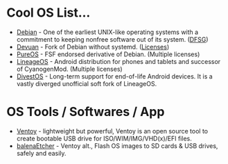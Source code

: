 # Cool OS List...

-   [Debian](https://www.debian.org/) - One of the earliest UNIX-like operating systems with a commitment to keeping nonfree software out of its system. ([DFSG](https://en.wikipedia.org/wiki/Debian_Free_Software_Guidelines))
-   [Devuan](https://devuan.org/) - Fork of Debian without systemd. ([Licenses](https://devuan.org/os/source-code))
-   [PureOS](https://pureos.net/) - FSF endorsed derivative of Debian. (Multiple licenses)
-   [LineageOS](https://lineageos.org/) - Android distribution for phones and tablets and successor of CyanogenMod. (Multiple licenses)
-   [DivestOS](https://divestos.org/) - Long-term support for end-of-life Android devices. It is a vastly diverged unofficial soft fork of LineageOS.

# OS Tools / Softwares / App

-   [Ventoy](https://github.com/ventoy/Ventoy) - lightweight but powerful, Ventoy is an open source tool to create bootable USB drive for ISO/WIM/IMG/VHD(x)/EFI files.
-   [balenaEtcher](https://etcher.balena.io/) - Ventoy alt., Flash OS images to SD cards & USB drives, safely and easily.
